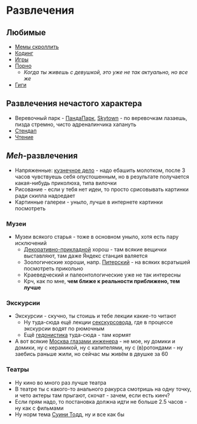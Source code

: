 # Развлечения

## Любимые

- [Мемы скроллить](Memes/index.md)
- [Кодинг](../../Code/MVP.md)
- [Игры](Games/index.md)
- [Порно](Porn.md)
    - _Когда ты живешь с девушкой, это уже не так актуально, но все же_
- [Гиги](Music/Gigs.md)

## Развлечения нечастого характера

- Веревочный парк - [ПандаПарк](https://pandapark.org/), [Skytown](https://www.skytown.pro/) - по веревочкам лазаешь,
  пизда стремно, чисто адреналинчика хапануть
- [Стендап](Standup.md)
- [Чтение](./Reading/index.md)

## _Meh_-развлечения

- Напряженные: [кузнечное дело](https://xn--1-ntbin2a8e.xn--p1ai/) - надо ебашить молотком, после 3 часов чувствуешь
  себя опустошенным, но в результате получается какая-нибудь приколюха, типа вилочки
- Рисование - если у тебя нет идеи, то просто срисовывать картинки ради скилла надоедает
- Картинные галереи - уныло, лучше в интернете картинки посмотреть

### Музеи

- Музеи всякого старья - тоже в основном уныло, хотя есть пару исключений
    - [Декоративно-прикладной](https://damuseum.ru/) хорош - там всякие вещички выставляют, там даже Яндекс станция
      валяется
    - Зоологические хороши, напр. [Питерский](https://www.zin.ru/museum/) - на всяких всратышей посмотреть прикольно
    - Краеведческий и палеонтологические уже не так интересны
    - Крч, как по мне, **чем ближе к реальности приближено, тем лучше**

### Экскурсии

- Экскурсии - скучно, ты стоишь и тебе лекции какие-то читают
    - Ну туда-сюда ещё лекции [секскурсовода](https://t.me/manyasexcursovod), где в процессе экскурсии водят по рюмочным
    - Ещё [гедонистика](https://www.gedonistica.ru/) туда-сюда - там кормят
- А вот всякие [Москва глазами инженера](https://engineer-history.ru/) - не мое, ну домики и домики, ну с керамикой, ну
  с капителями, ну с (в)ротондами
  \- ну заебись раньше жили, но сейчас мы живём в двушке за 60

### Театры

- Ну кино во много раз лучше театра
- В театре ты с какого-то анального ракурса смотришь на одну точку, и чето актеры там прыгают, скочат - зачем, если есть
  кинч?
- Если прям надо, то постановка должна идти не больше 2.5 часов - ну как с фильмами
- Ну норм тема [Суини Тодд](https://tagankateatr.ru/repertuar/suinii-todd), ну и все как бы 

